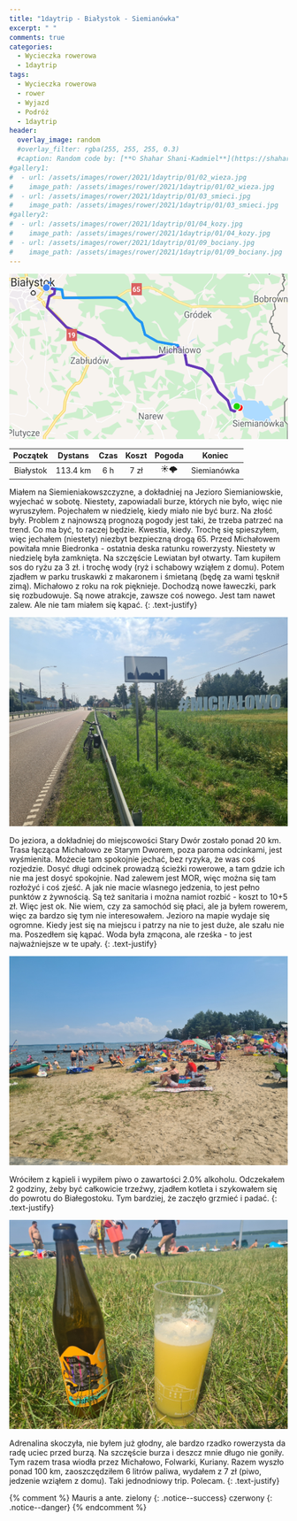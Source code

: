 ```yaml
---
title: "1daytrip - Białystok - Siemianówka"
excerpt: " "
comments: true
categories:
  - Wycieczka rowerowa
  - 1daytrip
tags:
  - Wycieczka rowerowa
  - rower
  - Wyjazd
  - Podróż
  - 1daytrip
header:
  overlay_image: random
  #overlay_filter: rgba(255, 255, 255, 0.3)
  #caption: Random code by: [**© Shahar Shani-Kadmiel**](https://shaharkadmiel.github.io)"
#gallery1:
#  - url: /assets/images/rower/2021/1daytrip/01/02_wieza.jpg
#    image_path: /assets/images/rower/2021/1daytrip/01/02_wieza.jpg
#  - url: /assets/images/rower/2021/1daytrip/01/03_smieci.jpg
#    image_path: /assets/images/rower/2021/1daytrip/01/03_smieci.jpg
#gallery2:
#  - url: /assets/images/rower/2021/1daytrip/01/04_kozy.jpg
#    image_path: /assets/images/rower/2021/1daytrip/01/04_kozy.jpg
#  - url: /assets/images/rower/2021/1daytrip/01/09_bociany.jpg
#    image_path: /assets/images/rower/2021/1daytrip/01/09_bociany.jpg
---
```

![mapka](/assets/images/rower/2021/1daytrip/01/mapka.png)

|Początek|Dystans|Czas|Koszt|Pogoda|Koniec|
|:---:|:---:|:---:|:---:|:---:|:---:|
|Białystok|113.4 km|6 h|7 zł|☀️🌩️|Siemianówka| 

Miałem na Siemieniakowszczyzne, a dokładniej na Jezioro Siemianiowskie, wyjechać w sobotę. Niestety, zapowiadali burze, których nie było, więc nie wyruszyłem. Pojechałem w niedzielę, kiedy miało nie być burz. Na złość były. Problem z najnowszą prognozą pogody jest taki, że trzeba patrzeć na trend. Co ma być, to raczej będzie. Kwestia, kiedy. Trochę się spieszyłem, więc jechałem (niestety) niezbyt bezpieczną drogą 65. Przed Michałowem powitała mnie Biedronka - ostatnia deska ratunku rowerzysty. Niestety w niedzielę była zamknięta. Na szczęście Lewiatan był otwarty. Tam kupiłem sos do ryżu za 3 zł. i trochę wody (ryż i schabowy wziąłem z domu). Potem zjadłem w parku truskawki z makaronem i śmietaną (będę za wami tęsknił zimą). Michałowo z roku na rok pięknieje. Dochodzą nowe ławeczki, park się rozbudowuje. Są nowe atrakcje, zawsze coś nowego. Jest tam nawet zalew. Ale nie tam miałem się kąpać. 
{: .text-justify}

![rower](/assets/images/rower/2021/1daytrip/01/01_michalowo.jpg)

Do jeziora, a dokładniej do miejscowości Stary Dwór zostało ponad 20 km. Trasa łącząca Michałowo ze Starym Dworem, poza paroma odcinkami, jest wyśmienita. Możecie tam spokojnie jechać, bez ryzyka, że was coś rozjedzie. Dosyć długi odcinek prowadzą ścieżki rowerowe, a tam gdzie ich nie ma jest dosyć spokojnie. Nad zalewem jest MOR, więc można się tam rozłożyć i coś zjeść. A jak nie macie wlasnego jedzenia, to jest pełno punktów z żywnością. Są też sanitaria i można namiot rozbić - koszt to 10+5 zł. Więc jest ok. Nie wiem, czy za samochód się płaci, ale ja byłem rowerem, więc za bardzo się tym nie interesowałem. Jezioro na mapie wydaje się ogromne. Kiedy jest się na miejscu i patrzy na nie to jest duże, ale szału nie ma. Poszedłem się kąpać. Woda była zmącona, ale rześka - to jest najważniejsze w te upały.
{: .text-justify}

![siemianowka](/assets/images/rower/2021/1daytrip/01/05_siemianowka.jpg)

Wróciłem z kąpieli i wypiłem piwo o zawartości 2.0% alkoholu. Odczekałem 2 godziny, żeby być całkowicie trzeźwy, zjadłem kotleta i szykowałem się do powrotu do Białegostoku. Tym bardziej, że zaczęło grzmieć i padać. 
{: .text-justify}

![piwo](/assets/images/rower/2021/1daytrip/01/07_piwo.jpg)

Adrenalina skoczyła, nie byłem już głodny, ale bardzo rzadko rowerzysta da radę uciec przed burzą. Na szczęście burza i deszcz mnie długo nie goniły. Tym razem trasa wiodła przez Michałowo, Folwarki, Kuriany. Razem wyszło ponad 100 km, zaoszczędziłem 6 litrów paliwa, wydałem z 7 zł (piwo, jedzenie wziąłem z domu). Taki jednodniowy trip. Polecam.
{: .text-justify}

<!--
{% include gallery1 %}
{% include gallery2 %} -->

{% comment %} 
Mauris a ante.
zielony
{: .notice--success}
czerwony
{: .notice--danger}
{% endcomment %}
